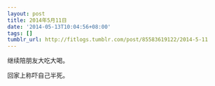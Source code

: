 ```yaml
---
layout: post
title: 2014年5月11日
date: '2014-05-13T10:04:56+08:00'
tags: []
tumblr_url: http://fitlogs.tumblr.com/post/85583619122/2014-5-11
---
```

继续陪朋友大吃大喝。

回家上称吓自己半死。
